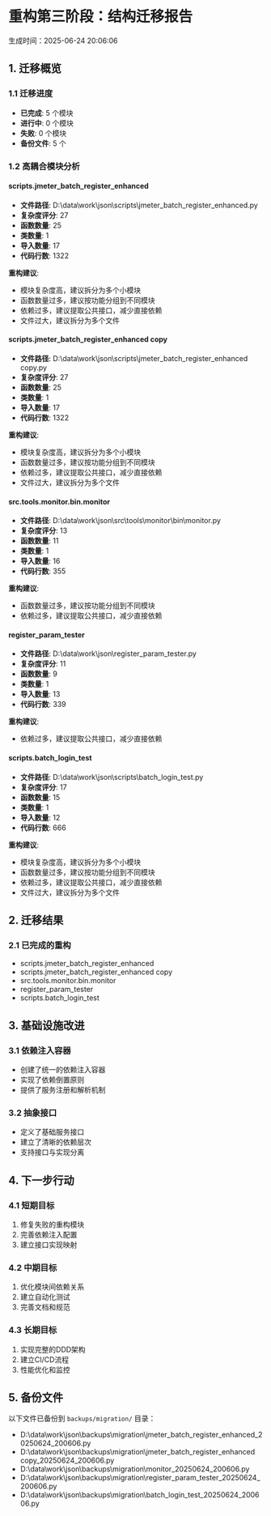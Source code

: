 # 重构第三阶段：结构迁移报告

生成时间：2025-06-24 20:06:06

## 1. 迁移概览

### 1.1 迁移进度
- **已完成**: 5 个模块
- **进行中**: 0 个模块
- **失败**: 0 个模块
- **备份文件**: 5 个

### 1.2 高耦合模块分析

#### scripts.jmeter_batch_register_enhanced
- **文件路径**: D:\data\work\json\scripts\jmeter_batch_register_enhanced.py
- **复杂度评分**: 27
- **函数数量**: 25
- **类数量**: 1
- **导入数量**: 17
- **代码行数**: 1322

**重构建议**:
- 模块复杂度高，建议拆分为多个小模块
- 函数数量过多，建议按功能分组到不同模块
- 依赖过多，建议提取公共接口，减少直接依赖
- 文件过大，建议拆分为多个文件

#### scripts.jmeter_batch_register_enhanced copy
- **文件路径**: D:\data\work\json\scripts\jmeter_batch_register_enhanced copy.py
- **复杂度评分**: 27
- **函数数量**: 25
- **类数量**: 1
- **导入数量**: 17
- **代码行数**: 1322

**重构建议**:
- 模块复杂度高，建议拆分为多个小模块
- 函数数量过多，建议按功能分组到不同模块
- 依赖过多，建议提取公共接口，减少直接依赖
- 文件过大，建议拆分为多个文件

#### src.tools.monitor.bin.monitor
- **文件路径**: D:\data\work\json\src\tools\monitor\bin\monitor.py
- **复杂度评分**: 13
- **函数数量**: 11
- **类数量**: 1
- **导入数量**: 16
- **代码行数**: 355

**重构建议**:
- 函数数量过多，建议按功能分组到不同模块
- 依赖过多，建议提取公共接口，减少直接依赖

#### register_param_tester
- **文件路径**: D:\data\work\json\register_param_tester.py
- **复杂度评分**: 11
- **函数数量**: 9
- **类数量**: 1
- **导入数量**: 13
- **代码行数**: 339

**重构建议**:
- 依赖过多，建议提取公共接口，减少直接依赖

#### scripts.batch_login_test
- **文件路径**: D:\data\work\json\scripts\batch_login_test.py
- **复杂度评分**: 17
- **函数数量**: 15
- **类数量**: 1
- **导入数量**: 12
- **代码行数**: 666

**重构建议**:
- 模块复杂度高，建议拆分为多个小模块
- 函数数量过多，建议按功能分组到不同模块
- 依赖过多，建议提取公共接口，减少直接依赖
- 文件过大，建议拆分为多个文件

## 2. 迁移结果

### 2.1 已完成的重构
- scripts.jmeter_batch_register_enhanced
- scripts.jmeter_batch_register_enhanced copy
- src.tools.monitor.bin.monitor
- register_param_tester
- scripts.batch_login_test

## 3. 基础设施改进

### 3.1 依赖注入容器
- 创建了统一的依赖注入容器
- 实现了依赖倒置原则
- 提供了服务注册和解析机制

### 3.2 抽象接口
- 定义了基础服务接口
- 建立了清晰的依赖层次
- 支持接口与实现分离

## 4. 下一步行动

### 4.1 短期目标
1. 修复失败的重构模块
2. 完善依赖注入配置
3. 建立接口实现映射

### 4.2 中期目标
1. 优化模块间依赖关系
2. 建立自动化测试
3. 完善文档和规范

### 4.3 长期目标
1. 实现完整的DDD架构
2. 建立CI/CD流程
3. 性能优化和监控

## 5. 备份文件

以下文件已备份到 `backups/migration/` 目录：
- D:\data\work\json\backups\migration\jmeter_batch_register_enhanced_20250624_200606.py
- D:\data\work\json\backups\migration\jmeter_batch_register_enhanced copy_20250624_200606.py
- D:\data\work\json\backups\migration\monitor_20250624_200606.py
- D:\data\work\json\backups\migration\register_param_tester_20250624_200606.py
- D:\data\work\json\backups\migration\batch_login_test_20250624_200606.py
